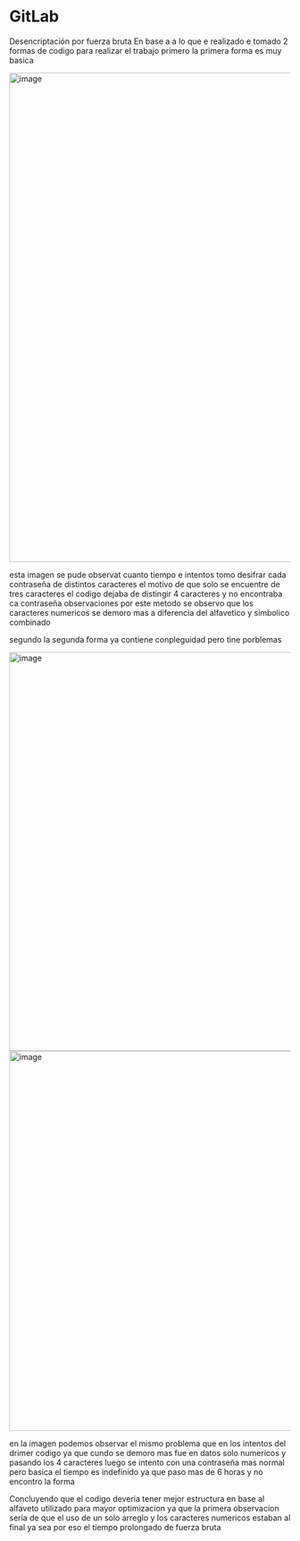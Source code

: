 # GitLab
Desencriptación por fuerza bruta
En base a a lo que e realizado e tomado 2 formas de codigo para realizar el trabajo 
primero la primera forma es muy basica 

<img width="890" height="876" alt="image" src="https://github.com/user-attachments/assets/84ea2c0e-40c8-4be5-9b36-07debeff45a9" />


esta imagen se pude observat cuanto tiempo e intentos tomo desifrar cada contraseña de distintos caracteres
el motivo de que solo se encuentre de tres caracteres el codigo dejaba de distingir 4 caracteres y no encontraba ca contraseña 
observaciones 
por este metodo se observo que los caracteres numericos se demoro mas a diferencia del alfavetico y simbolico combinado

segundo la segunda forma ya contiene conpleguidad pero tine porblemas 

<img width="891" height="714" alt="image" src="https://github.com/user-attachments/assets/59dd555c-0f8b-4b0a-889f-4a3997b4ccfb" />
<img width="893" height="680" alt="image" src="https://github.com/user-attachments/assets/98d8dc58-b96f-4146-b69a-7d095f1781df" />


en la imagen podemos observar el mismo problema que en los intentos del drimer codigo ya que cundo se demoro mas fue 
en datos solo numericos y pasando los 4 caracteres 
luego se intento con una contraseña mas normal pero basica el tiempo es indefinido ya que paso mas de 6 horas y no encontro la forma 

Concluyendo que el codigo deveria tener mejor estructura en base al alfaveto utilizado para mayor optimizacion ya que la 
primera observacion seria de que el uso de un solo arreglo y los caracteres numericos estaban al final ya sea por eso el tiempo prolongado 
de fuerza bruta 
